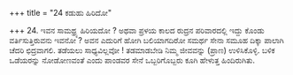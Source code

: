 +++
title = "24 ಕಡುಹು ಹಿರಿದೋ"

+++
24. ಇವನ ಸಾಮಥ್ರ್ಯ ಹಿರಿಯದೋ ? ಅಥವಾ ಪ್ರಳಯ ಕಾಲದ ರುದ್ರನ ಪರಿವಾರದಲ್ಲಿ ಇದ್ದು ಕೊಂಡು ವರ್ತಿಸುತ್ತಿರುವನು ಇವನೋ ? ಅವನ ಎದುರಿಗೆ ಹೋಗಿ ಬಲಿಯಾಗದಿರೋ ಸಮರ್ಥ ಸೇನಾ ಸಮೂಹ ದಿಕ್ಕಾ ಪಾಲಾಗಿ ಚೆದರಿ ಛಿದ್ರವಾಗಲಿ. ತಡೆಯಲು ಸಾಧ್ಯವಿಲ್ಲವೋ ! ತಡಮಾಡಬೇಡಿ ನಿಮ್ಮ ಜೀವವನ್ನು (ಪ್ರಾಣ) ಉಳಿಸಿಕೊಳ್ಳಿ. ಬಳಿಕ ಒಡೆಯರನ್ನು ನೋಡೋಣವಂತೆ ಎಂದು ಪಾಂಡವರ ಸೇನೆ ಒಬ್ಬರಿಗೊಬ್ಬರು ಕೂಗಿ ಹೇಳುತ್ತ ಹಿಂದಿರುಗಿತು.